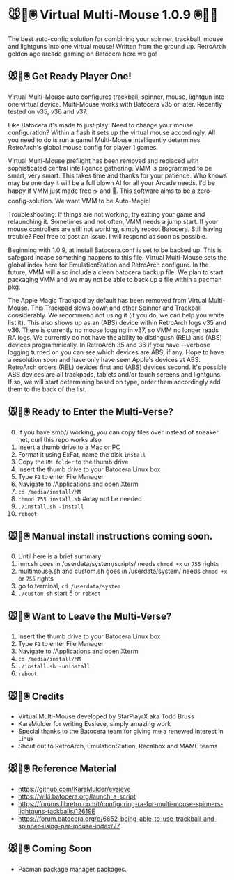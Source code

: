 # 🐭👾🖲️ Virtual Multi-Mouse 1.0.9 🖲️👾🐭

The best auto-config solution for combining your spinner, trackball, mouse and lightguns into one virtual mouse! Written from the ground up. RetroArch golden age arcade gaming on Batocera here we go!

## 🐭👾🖲️ Get Ready Player One!

Virtual Multi-Mouse auto configures trackball, spinner, mouse, lightgun into one virtual device. Multi-Mouse works with Batocera v35 or later. Recently tested on v35, v36 and v37.

Like Batocera it's made to just play! Need to change your mouse configuration? Within a flash it sets up the virtual mouse accordingly. All you need to do is run a game! Multi-Mouse intelligently determines RetroArch's global mouse config for player 1 games.

Virtual Multi-Mouse preflight has been removed and replaced with sophisticated central intelligance gathering. VMM is programmed to be smart, very smart. This takes time and thanks for your patience. Who knows may be one day it will be a full blown AI for all your Arcade needs. I'd be happy if VMM just made free ☕️ and 🍩. This software aims to be a zero-config-solution. We want VMM to be Auto-Magic!

Troubleshooting: If things are not working, try exiting your game and relaunching it. Sometimes and not often, VMM needs a jump start. If your mouse controllers are still not working, simply reboot Batocera. Still having trouble? Feel free to post an issue. I will respond as soon as possible.

Beginning with 1.0.9, at install Batocera.conf is set to be backed up. This is safegard incase something happens to this file. Virtual Multi-Mouse sets the global index here for EmulationStation and RetroArch configure. In the future, VMM will also include a clean batocera backup file. We plan to start packaging VMM and we may not be able to back up a file within a pacman pkg.

The Apple Magic Trackpad by default has been removed from Virtual Multi-Mouse. This Trackpad slows down and other Spinner and Trackball considerably. We recommend not using it (if you do, we can help you white list it). This also shows up as an (ABS) device within RetroArch logs v35 and v36. There is currently no mouse logging in v37, so VMM no longer reads RA logs. We currently do not have the ability to distingush (REL) and (ABS) devices programmically. In RetroArch 35 and 36 if you have --verbose logging turned on you can see which devices are ABS, if any. Hope to have a resolution soon and have only have seen Apple's devices at ABS. RetroArch orders (REL) devices first and (ABS) devices second. It's possible ABS devices are all trackpads, tablets and/or touch screens and lightguns. If so, we will start determining based on type, order them accordingly add them to the back of the list.

## 🐭👾🖲️ Ready to Enter the Multi-Verse?

0.  If you have smb// working, you can copy files over instead of sneaker net, curl this repo works also
1.  Insert a thumb drive to a Mac or PC 
2.  Format it using ExFat, name the disk `install`
3.  Copy the `MM folder` to the thumb drive
4.  Insert the thumb drive to your Batocera Linux box
5.  Type `F1` to enter File Manager
6.  Navigate to /Applications and open Xterm
7.  `cd /media/install/MM`
8.  `chmod 755 install.sh` #may not be needed
9.  `./install.sh -install`
10.  `reboot`

## 🐭👾🖲️ Manual install instructions coming soon.
0. Until here is a brief summary
1. mm.sh goes in /userdata/system/scripts/ needs `chmod +x` or `755` rights
2. multimouse.sh and custom.sh goes in /userdata/system/ needs `chmod +x` or `755` rights
3. go to terminal, `cd /userdata/system`
4. `./custom.sh` start
5  or `reboot`

## 🐭👾🖲️ Want to Leave the Multi-Verse?

1.  Insert the thumb drive to your Batocera Linux box
2.  Type `F1` to enter File Manager
3.  Navigate to /Applications and open Xterm
4.  `cd /media/install/MM`
5.  `./install.sh -uninstall`
6.  `reboot`

## 🐭👾🖲️ Credits
* Virtual Multi-Mouse developed by StarPlayrX aka Todd Bruss
* KarsMulder for writing Evsieve, simply amazing work
* Special thanks to the Batocera team for giving me a renewed interest in Linux
* Shout out to RetroArch, EmulationStation, Recalbox and MAME teams

## 🐭👾🖲️ Reference Material

* https://github.com/KarsMulder/evsieve
* https://wiki.batocera.org/launch_a_script
* https://forums.libretro.com/t/configuring-ra-for-multi-mouse-spinners-lightguns-tackballs/12619E
* https://forum.batocera.org/d/6652-being-able-to-use-trackball-and-spinner-using-per-mouse-index/27

## 🐭👾🖲️ Coming Soon
* Pacman package manager packages.
